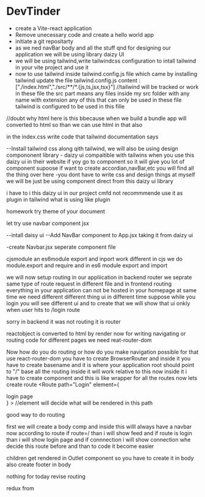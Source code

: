# DevTinder

- create a Vite-react application
- Remove unecessary code and create a hello world app
- initiate a git repositarty
- as we ned navBar body and all the stuff qnd for designing our application we will be using library daizy UI
- we will be using tailwind,write tailwindcss configuration to intall tailwind  in your vite project and use it
- now to use tailwind inside tailwind.config.js file which came by installing tailwind update the file tailwind.config.js
content  :["./index.html","./src/**/*.{js,ts,jsx,tsx}"]  //tailwind will be tracked or work in these file the src part means any files inside my src folder with any name with extension any of this that can only be used in these file tailwind is configured to be used in this fille

//doubt why html here is this bbecause when we build a bundle app will converted to html so than we can use html in that also

in the index.css write code  that tailwind documentation says


--Install tailwind css 
along qith tailwind,
we will also be using design compononent library  - daizy ui
compaitible with tailwins
when you use this daizy ui in their website if yoy go to component so it will give you lot of component  supoose if want to create accordian,navBar,etc you will find all the thing over here
-you dont have to write css and design things at myself we will be just be using component direct from this daizy ui library 

i have to i this daizy ui in our project 
cmfd not recommmende use it as plugin in tailwind what is using  like plugin

homework try theme of your document

let try use navbar component jsx

--intall daisy ui 
--Add NavBar component to App.jsx taking it from daizy ui

-create Navbar.jsx seperate component file

cjsmodule an es6module  export and inport work different in cjs we do module.export and require and in es6 module export and import

we will now setup routing in our appliication  in backend router we seprate same type of route request in different file and in frontend routing
everything in your application can not be hosted in your homepage at same time we need different different thing ui in different time suppose while you login you will see different ui and to create that we will show that ui onkly when user hits to /login route

sorry in backend it was not routing it is router

reactobject is converted to html by render 
now for writing navigating or routing code for different pages we need reat-router-dom

Now how do you do routing or how do you make navigation possible
for that use react-router-dom you have to create BrowserRouter and inside it you have to create basename and it is where your application root should point to "/" base all the routing inside it will work relative to this
now inside it i have to create <Routes> component and this is like wrapper  for all the  routes now lets create route
<Route path="Login" element={<div>login page</div>} >  //element will decide what  will be rendered in this path

good way to do routing

first we will create a body comp and inside this  willl always have a navbar now according to route if route=/ than i will show feed and if route is login than i will show login page and if connnection i will show connection whe decide this route before and than to code it become easier

children get rendered in Outlet component so you have to create it in body also create footer in body


nothing for today revise routing


redux from 